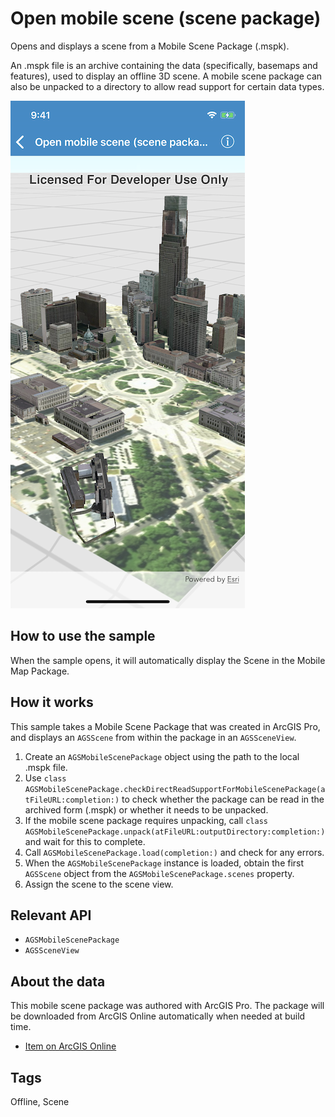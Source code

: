 # Open mobile scene (scene package)

Opens and displays a scene from a Mobile Scene Package (.mspk).

An .mspk file is an archive containing the data (specifically, basemaps and features), used to display an offline 3D scene.
A mobile scene package can also be unpacked to a directory to allow read support for certain data types.

![Screenshot](image1.png)

## How to use the sample

When the sample opens, it will automatically display the Scene in the Mobile Map Package.

## How it works

This sample takes a Mobile Scene Package that was created in ArcGIS Pro, and displays an `AGSScene` from within the package in an `AGSSceneView`. 

1. Create an `AGSMobileScenePackage` object using the path to the local .mspk file.
2. Use `class AGSMobileScenePackage.checkDirectReadSupportForMobileScenePackage(atFileURL:completion:)` to check whether the package can be read in the archived form (.mspk) or whether it needs to be unpacked.
3. If the mobile scene package requires unpacking, call `class AGSMobileScenePackage.unpack(atFileURL:outputDirectory:completion:)` and wait for this to complete.
3. Call `AGSMobileScenePackage.load(completion:)` and check for any errors.
4. When the `AGSMobileScenePackage` instance is loaded, obtain the first `AGSScene` object from the `AGSMobileScenePackage.scenes` property.
5. Assign the scene to the scene view.

## Relevant API

- `AGSMobileScenePackage`
- `AGSSceneView`

## About the data

This mobile scene package was authored with ArcGIS Pro. The package will be downloaded from ArcGIS Online automatically when needed at build time.
	
- [Item on ArcGIS Online](https://www.arcgis.com/home/item.html?id=7dd2f97bb007466ea939160d0de96a9d)

## Tags

Offline, Scene
